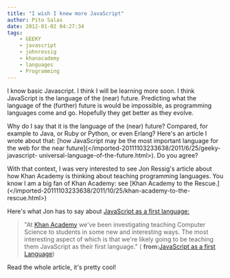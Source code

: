 ```yaml
---
title: "I wish I knew more JavaScript"
author: Pito Salas
date: 2012-01-02 04:27:34
tags:
    - GEEKY
    - javascript
    - johnressig
    - khanacademy
    - languages
    - Programming
---
```



I know basic Javascript. I think I will be learning more soon. I think
JavaScript is the language of the (near) future. Predicting what the language
of the (further) future is would be impossible, as programming languages come
and go. Hopefully they get better as they evolve.

Why do I say that it is the language of the (near) future? Compared, for
example to Java, or Ruby or Python, or even Erlang? Here's an article I wrote
about that: [how JavaScript may be the most important language for the web for
the near future](</imported-20111103233638/2011/6/25/geeky-javascript-
universal-language-of-the-future.html>). Do you agree?

With that context, I was very interested to see Jon Ressig's article about how
Khan Academy is thinking about teaching programming languages. You know I am a
big fan of Khan Academy: see [Khan Academy to the
Rescue.](</imported-20111103233638/2011/10/25/khan-academy-to-the-
rescue.html>)

Here's what Jon has to say about [JavaScript as a first
language:](<http://ejohn.org/blog/javascript-as-a-first-language/>)

> "At [Khan Academy](<http://www.khanacademy.org/>) we've been investigating
> teaching Computer Science to students in some new and interesting ways. The
> most interesting aspect of which is that we're likely going to be teaching
> them JavaScript as their first language." ( **from:**[JavaScript as a first
> Language](<http://ejohn.org/blog/javascript-as-a-first-language/>))

Read the whole article, it's pretty cool!




